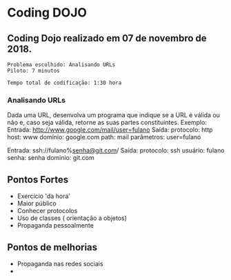 # Coding DOJO


## Coding Dojo realizado em 07 de novembro de 2018.

	Problema escolhido: Analisando URLs
	Piloto: 7 minutos

	Tempo total de codificação: 1:30 hora


### Analisando URLs

Dada uma URL, desenvolva um programa que indique se a URL é
válida ou não e, caso seja válida, retorne as suas partes
constituintes.
Exemplo:
Entrada: http://www.google.com/mail/user=fulano
Saída:
protocolo: http
host: www
domínio: google.com
path: mail
parâmetros: user=fulano

Entrada: ssh://fulano%senha@git.com/
Saída:
protocolo: ssh
usuário: fulano
senha: senha
dominio: git.com

## Pontos Fortes
- Exercício 'da hora'
- Maior público
- Conhecer protocolos
- Uso de classes ( orientação a objetos)
- Propaganda pessoalmente

## Pontos de melhorias

- Propaganda nas redes sociais
- 

